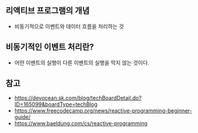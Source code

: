 ## 리액티브 프로그램의 개념
- 비동기적으로 이벤트와 데이터 흐름을 처리하는 것

## 비동기적인 이벤트 처리란?
- 어떤 이벤트의 실행이 다른 이벤트의 실행을 막지 않는 것이다.


## 참고
- https://devocean.sk.com/blog/techBoardDetail.do?ID=165099&boardType=techBlog
- https://www.freecodecamp.org/news/reactive-programming-beginner-guide/
- https://www.baeldung.com/cs/reactive-programming